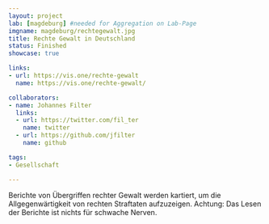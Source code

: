 ```yaml
---
layout: project
lab: [magdeburg] #needed for Aggregation on Lab-Page
imgname: magdeburg/rechtegewalt.jpg
title: Rechte Gewalt in Deutschland
status: Finished
showcase: true

links:
- url: https://vis.one/rechte-gewalt
  name: https://vis.one/rechte-gewalt/

collaborators:
- name: Johannes Filter
  links:
  - url: https://twitter.com/fil_ter
    name: twitter
  - url: https://github.com/jfilter
    name: github

tags:
- Gesellschaft

---
```


Berichte von Übergriffen rechter Gewalt werden kartiert, um die Allgegenwärtigkeit von rechten Straftaten aufzuzeigen.
Achtung: Das Lesen der Berichte ist nichts für schwache Nerven.
